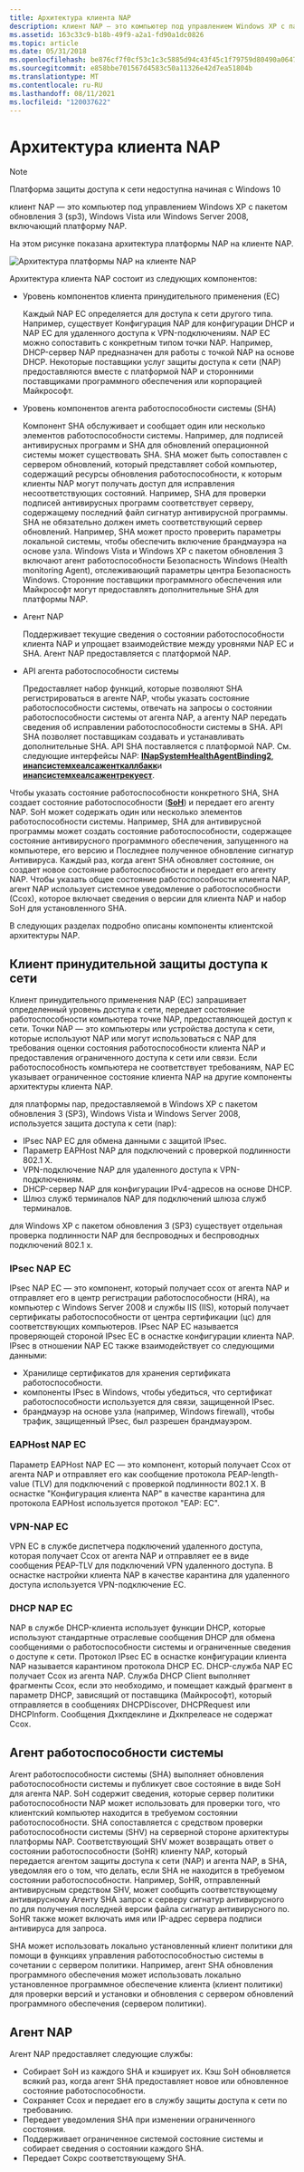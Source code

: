 ```yaml
---
title: Архитектура клиента NAP
description: клиент NAP — это компьютер под управлением Windows XP с пакетом обновления 3 (sp3), Windows Vista или Windows Server 2008, включающий платформу NAP.
ms.assetid: 163c33c9-b18b-49f9-a2a1-fd90a1dc0826
ms.topic: article
ms.date: 05/31/2018
ms.openlocfilehash: be876cf7f0cf53c1c3c5885d94c43f45c1f79759d80490a0647d5e7d7678fba9
ms.sourcegitcommit: e858bbe701567d4583c50a11326e42d7ea51804b
ms.translationtype: MT
ms.contentlocale: ru-RU
ms.lasthandoff: 08/11/2021
ms.locfileid: "120037622"
---
```

# <a name="nap-client-architecture"></a>Архитектура клиента NAP

> [!Note]  
> Платформа защиты доступа к сети недоступна начиная с Windows 10

 

клиент NAP — это компьютер под управлением Windows XP с пакетом обновления 3 (sp3), Windows Vista или Windows Server 2008, включающий платформу NAP.

На этом рисунке показана архитектура платформы NAP на клиенте NAP.

![Архитектура платформы NAP на клиенте NAP](images/nap-client-side-arch.png)

Архитектура клиента NAP состоит из следующих компонентов:

-   Уровень компонентов клиента принудительного применения (EC)

    Каждый NAP EC определяется для доступа к сети другого типа. Например, существует Конфигурация NAP для конфигурации DHCP и NAP EC для удаленного доступа к VPN-подключениям. NAP EC можно сопоставить с конкретным типом точки NAP. Например, DHCP-сервер NAP предназначен для работы с точкой NAP на основе DHCP. Некоторые поставщики услуг защиты доступа к сети (NAP) предоставляются вместе с платформой NAP и сторонними поставщиками программного обеспечения или корпорацией Майкрософт.

-   Уровень компонентов агента работоспособности системы (SHA)

    Компонент SHA обслуживает и сообщает один или несколько элементов работоспособности системы. Например, для подписей антивирусных программ и SHA для обновлений операционной системы может существовать SHA. SHA может быть сопоставлен с сервером обновлений, который представляет собой компьютер, содержащий ресурсы обновления работоспособности, к которым клиенты NAP могут получать доступ для исправления несоответствующих состояний. Например, SHA для проверки подписей антивирусных программ соответствует серверу, содержащему последний файл сигнатур антивирусной программы. SHA не обязательно должен иметь соответствующий сервер обновлений. Например, SHA может просто проверить параметры локальной системы, чтобы обеспечить включение брандмауэра на основе узла. Windows Vista и Windows XP с пакетом обновления 3 включают агент работоспособности Безопасность Windows (Health monitoring Agent), отслеживающий параметры центра Безопасность Windows. Сторонние поставщики программного обеспечения или Майкрософт могут предоставлять дополнительные SHA для платформы NAP.

-   Агент NAP

    Поддерживает текущие сведения о состоянии работоспособности клиента NAP и упрощает взаимодействие между уровнями NAP EC и SHA. Агент NAP предоставляется с платформой NAP.

-   API агента работоспособности системы

    Предоставляет набор функций, которые позволяют SHA регистрироваться в агенте NAP, чтобы указать состояние работоспособности системы, отвечать на запросы о состоянии работоспособности системы от агента NAP, а агенту NAP передать сведения об исправлении работоспособности системы в SHA. API SHA позволяет поставщикам создавать и устанавливать дополнительные SHA. API SHA поставляется с платформой NAP. См. следующие интерфейсы NAP: [**INapSystemHealthAgentBinding2**](inapsystemhealthagentbinding2.md), [**инапсистемхеалсаженткаллбакк**](inapsystemhealthagentcallback.md)и [**инапсистемхеалсажентрекуест**](inapsystemhealthagentrequest.md).

Чтобы указать состояние работоспособности конкретного SHA, SHA создает состояние работоспособности ([**SoH**](/windows/win32/api/naptypes/ns-naptypes-soh)) и передает его агенту NAP. SoH может содержать один или несколько элементов работоспособности системы. Например, SHA для антивирусной программы может создать состояние работоспособности, содержащее состояние антивирусного программного обеспечения, запущенного на компьютере, его версию и Последнее полученное обновление сигнатур Антивируса. Каждый раз, когда агент SHA обновляет состояние, он создает новое состояние работоспособности и передает его агенту NAP. Чтобы указать общее состояние работоспособности клиента NAP, агент NAP использует системное уведомление о работоспособности (Ссох), которое включает сведения о версии для клиента NAP и набор SoH для установленного SHA.

В следующих разделах подробно описаны компоненты клиентской архитектуры NAP.

## <a name="nap-enforcement-client"></a>Клиент принудительной защиты доступа к сети

Клиент принудительного применения NAP (EC) запрашивает определенный уровень доступа к сети, передает состояние работоспособности компьютера точке NAP, предоставляющей доступ к сети. Точки NAP — это компьютеры или устройства доступа к сети, которые используют NAP или могут использоваться с NAP для требования оценки состояния работоспособности клиента NAP и предоставления ограниченного доступа к сети или связи. Если работоспособность компьютера не соответствует требованиям, NAP EC указывает ограниченное состояние клиента NAP на другие компоненты архитектуры клиента NAP.

для платформы nap, предоставляемой в Windows XP с пакетом обновления 3 (SP3), Windows Vista и Windows Server 2008, используется защита доступа к сети (nap):

-   IPsec NAP EC для обмена данными с защитой IPsec.
-   Параметр EAPHost NAP для подключений с проверкой подлинности 802.1 X.
-   VPN-подключение NAP для удаленного доступа к VPN-подключениям.
-   DHCP-сервер NAP для конфигурации IPv4-адресов на основе DHCP.
-   Шлюз служб терминалов NAP для подключений шлюза служб терминалов.

для Windows XP с пакетом обновления 3 (SP3) существует отдельная проверка подлинности NAP для беспроводных и беспроводных подключений 802.1 x.

### <a name="ipsec-nap-ec"></a>IPsec NAP EC

IPsec NAP EC — это компонент, который получает ссох от агента NAP и отправляет его в центр регистрации работоспособности (HRA), на компьютер с Windows Server 2008 и службы IIS (IIS), который получает сертификаты работоспособности от центра сертификации (цс) для соответствующих компьютеров. IPsec NAP EC называется проверяющей стороной IPsec EC в оснастке конфигурации клиента NAP. IPsec в отношении NAP EC также взаимодействует со следующими данными:

-   Хранилище сертификатов для хранения сертификата работоспособности.
-   компоненты IPsec в Windows, чтобы убедиться, что сертификат работоспособности используется для связи, защищенной IPsec.
-   брандмауэр на основе узла (например, Windows firewall), чтобы трафик, защищенный IPsec, был разрешен брандмауэром.

### <a name="eaphost-nap-ec"></a>EAPHost NAP EC

Параметр EAPHost NAP EC — это компонент, который получает Ссох от агента NAP и отправляет его как сообщение протокола PEAP-length-value (TLV) для подключений с проверкой подлинности 802.1 X. В оснастке "Конфигурация клиента NAP" в качестве карантина для протокола EAPHost используется протокол "EAP: EC".

### <a name="vpn-nap-ec"></a>VPN-NAP EC

VPN EC в службе диспетчера подключений удаленного доступа, которая получает Ссох от агента NAP и отправляет ее в виде сообщения PEAP-TLV для подключений VPN удаленного доступа. В оснастке настройки клиента NAP в качестве карантина для удаленного доступа используется VPN-подключение EC.

### <a name="dhcp-nap-ec"></a>DHCP NAP EC

NAP в службе DHCP-клиента использует функции DHCP, которые используют стандартные отраслевые сообщения DHCP для обмена сообщениями о работоспособности системы и ограниченные сведения о доступе к сети. Протокол IPsec EC в оснастке конфигурации клиента NAP называется карантином протокола DHCP EC. DHCP-служба NAP EC получает Ссох из агента NAP. Служба DHCP Client выполняет фрагменты Ссох, если это необходимо, и помещает каждый фрагмент в параметр DHCP, зависящий от поставщика (Майкрософт), который отправляется в сообщениях DHCPDiscover, DHCPRequest или DHCPInform. Сообщения Дхкпдеклине и Дхкпрелеасе не содержат Ссох.

## <a name="system-health-agent"></a>Агент работоспособности системы

Агент работоспособности системы (SHA) выполняет обновления работоспособности системы и публикует свое состояние в виде SoH для агента NAP. SoH содержит сведения, которые сервер политики работоспособности NAP может использовать для проверки того, что клиентский компьютер находится в требуемом состоянии работоспособности. SHA сопоставляется с средством проверки работоспособности системы (SHV) на серверной стороне архитектуры платформы NAP. Соответствующий SHV может возвращать ответ о состоянии работоспособности (SoHR) клиенту NAP, который передается агентом защиты доступа к сети (NAP) и агента NAP, в SHA, уведомляя его о том, что делать, если SHA не находится в требуемом состоянии работоспособности. Например, SoHR, отправленный антивирусным средством SHV, может сообщить соответствующему антивирусному Агенту SHA запрос к серверу сигнатур антивирусного по для получения последней версии файла сигнатур антивирусного по. SoHR также может включать имя или IP-адрес сервера подписи антивируса для запроса.

SHA может использовать локально установленный клиент политики для помощи в функциях управления работоспособностью системы в сочетании с сервером политики. Например, агент SHA обновления программного обеспечения может использовать локально установленное программное обеспечение клиента (клиент политики) для проверки версий и установки и обновления с сервером обновлений программного обеспечения (сервером политики).

## <a name="nap-agent"></a>Агент NAP

Агент NAP предоставляет следующие службы:

-   Собирает SoH из каждого SHA и кэширует их. Кэш SoH обновляется всякий раз, когда агент SHA предоставляет новое или обновленное состояние работоспособности.
-   Сохраняет Ссох и передает его в службу защиты доступа к сети по требованию.
-   Передает уведомления SHA при изменении ограниченного состояния.
-   Поддерживает ограниченное системой состояние системы и собирает сведения о состоянии каждого SHA.
-   Передает Сохрс соответствующему SHA.

 

 




